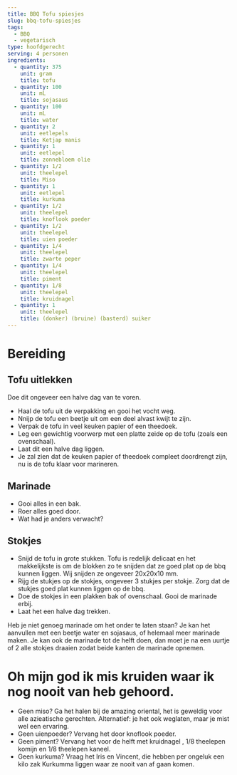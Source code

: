 ```yaml
---
title: BBQ Tofu spiesjes
slug: bbq-tofu-spiesjes
tags:
  - BBQ
  - vegetarisch
type: hoofdgerecht
serving: 4 personen
ingredients:
  - quantity: 375
    unit: gram
    title: tofu
  - quantity: 100
    unit: mL
    title: sojasaus
  - quantity: 100
    unit: mL
    title: water
  - quantity: 2
    unit: eetlepels
    title: Ketjap manis
  - quantity: 1
    unit: eetlepel
    title: zonnebloem olie
  - quantity: 1/2
    unit: theelepel
    title: Miso
  - quantity: 1
    unit: eetlepel
    title: kurkuma
  - quantity: 1/2
    unit: theelepel
    title: knoflook poeder
  - quantity: 1/2
    unit: theelepel
    title: uien poeder
  - quantity: 1/4
    unit: theelepel
    title: zwarte peper
  - quantity: 1/4
    unit: theelepel
    title: piment
  - quantity: 1/8
    unit: theelepel
    title: kruidnagel
  - quantity: 1
    unit: theelepel
    title: (donker) (bruine) (basterd) suiker
---
```


# Bereiding

## Tofu uitlekken

Doe dit ongeveer een halve dag van te voren.

- Haal de tofu uit de verpakking en gooi het vocht weg.
- Nnijp de tofu een beetje uit om een deel alvast kwijt te zijn.
- Verpak de tofu in veel keuken papier of een theedoek.
- Leg een gewichtig voorwerp met een platte zeide op de tofu (zoals een ovenschaal).
- Laat dit een halve dag liggen.
- Je zal zien dat de keuken papier of theedoek compleet doordrengt zijn, nu is de tofu klaar voor marineren.

## Marinade

- Gooi alles in een bak.
- Roer alles goed door.
- Wat had je anders verwacht?

## Stokjes

- Snijd de tofu in grote stukken. Tofu is redelijk delicaat en het makkelijkste is om de blokken zo te snijden dat ze goed plat op de bbq kunnen liggen. Wij snijden ze ongeveer 20x20x10 mm.
- Rijg de stukjes op de stokjes, ongeveer 3 stukjes per stokje. Zorg dat de stukjes goed plat kunnen liggen op de bbq.
- Doe de stokjes in een plakken bak of ovenschaal. Gooi de marinade erbij.
- Laat het een halve dag trekken.

Heb je niet genoeg marinade om het onder te laten staan? Je kan het aanvullen met een beetje water en sojasaus, of helemaal meer marinade maken. Je kan ook de marinade tot de helft doen, dan moet je na een uurtje of 2 alle stokjes draaien zodat beide kanten de marinade opnemen.

# Oh mijn god ik mis kruiden waar ik nog nooit van heb gehoord.

- Geen miso? Ga het halen bij de amazing oriental, het is geweldig voor alle azieatische gerechten. Alternatief: je het ook weglaten, maar je mist wel een ervaring.
- Geen uienpoeder? Vervang het door knoflook poeder.
- Geen piment? Vervang het voor de helft met kruidnagel , 1/8 theelepen komijn en 1/8 theelepen kaneel.
- Geen kurkuma? Vraag het Iris en Vincent, die hebben per ongeluk een kilo zak Kurkumma liggen waar ze nooit van af gaan komen.
